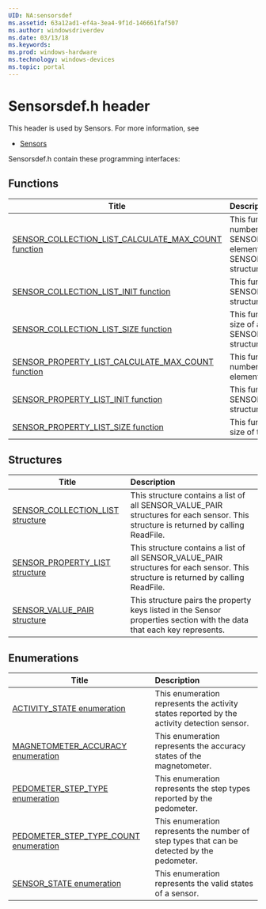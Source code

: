 ```yaml
---
UID: NA:sensorsdef
ms.assetid: 63a12ad1-ef4a-3ea4-9f1d-146661faf507
ms.author: windowsdriverdev
ms.date: 03/13/18
ms.keywords: 
ms.prod: windows-hardware
ms.technology: windows-devices
ms.topic: portal
---
```


# Sensorsdef.h header



This header is used by Sensors. For more information, see
- [Sensors](../_sensors/index.md)

Sensorsdef.h contain these programming interfaces:


## Functions

| Title   | Description   |
| ---- |:---- |
| [SENSOR_COLLECTION_LIST_CALCULATE_MAX_COUNT function](nf-sensorsdef-sensor_collection_list_calculate_max_count.md) | This function calculates the number of SENSOR_VALUE_PAIR elements in a SENSOR_COLLECTION_LIST structure. |
| [SENSOR_COLLECTION_LIST_INIT function](nf-sensorsdef-sensor_collection_list_init.md) | This function initializes a SENSOR_COLLECTION_LIST structure. |
| [SENSOR_COLLECTION_LIST_SIZE function](nf-sensorsdef-sensor_collection_list_size.md) | This function returns the size of a SENSOR_COLLECTION_LIST structure. |
| [SENSOR_PROPERTY_LIST_CALCULATE_MAX_COUNT function](nf-sensorsdef-sensor_property_list_calculate_max_count.md) | This function calculates the number of PROPERTYKEY elements. |
| [SENSOR_PROPERTY_LIST_INIT function](nf-sensorsdef-sensor_property_list_init.md) | This function initializes a SENSOR_PROPERTY_LIST structure. |
| [SENSOR_PROPERTY_LIST_SIZE function](nf-sensorsdef-sensor_property_list_size.md) | This function returns the size of the property list. |

## Structures

| Title   | Description   |
| ---- |:---- |
| [SENSOR_COLLECTION_LIST structure](ns-sensorsdef-sensor_collection_list.md) | This structure contains a list of all SENSOR_VALUE_PAIR structures for each sensor. This structure is returned by calling ReadFile. |
| [SENSOR_PROPERTY_LIST structure](ns-sensorsdef-sensor_property_list.md) | This structure contains a list of all SENSOR_VALUE_PAIR structures for each sensor. This structure is returned by calling ReadFile. |
| [SENSOR_VALUE_PAIR structure](ns-sensorsdef-sensor_value_pair.md) | This structure pairs the property keys listed in the Sensor properties section with the data that each key represents. |

## Enumerations

| Title   | Description   |
| ---- |:---- |
| [ACTIVITY_STATE enumeration](ne-sensorsdef-activity_state.md) | This enumeration represents the activity states reported by the activity detection sensor. |
| [MAGNETOMETER_ACCURACY enumeration](ne-sensorsdef-magnetometer_accuracy.md) | This enumeration represents the accuracy states of the magnetometer. |
| [PEDOMETER_STEP_TYPE enumeration](ne-sensorsdef-pedometer_step_type.md) | This enumeration represents the step types reported by the pedometer. |
| [PEDOMETER_STEP_TYPE_COUNT enumeration](ne-sensorsdef-pedometer_step_type_count.md) | This enumeration represents the number of step types that can be detected by the pedometer. |
| [SENSOR_STATE enumeration](ne-sensorsdef-sensor_state.md) | This enumeration represents the valid states of a sensor. |
